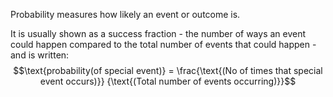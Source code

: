 Probability measures how likely an event or outcome is.

It is usually shown as a success fraction - the number of ways an event
could happen compared to the total number of events that could happen -
and is written: $$\text{probability(of special event)} = 
\frac{\text{(No of times that special event occurs)}}
{\text{(Total number of events occurring)}}$$
